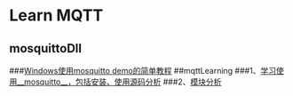 # Learn MQTT
## mosquittoDll
###[Windows使用mosquitto demo的简单教程](https://github.com/happyHeartJ/learningMqtt/blob/master/moquittoDll/useMosquittoDemo.markdown)
##mqttLearning
###1、[学习使用__mosquitto__，包括安装、使用源码分析](https://github.com/happyHeartJ/learningMqtt/blob/master/mqttLearning/mosquittoLearn.markdown)
###2、[模块分析](https://github.com/happyHeartJ/learningMqtt/blob/master/mqttLearning/mosquittoModule.markdown) 
